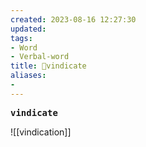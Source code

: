 ```yaml
---
created: 2023-08-16 12:27:30
updated: 
tags: 
- Word
- Verbal-word
title: 🚩vindicate
aliases:
- 
---
```


<pre><strong>vindicate</strong></pre>
![[vindication]]